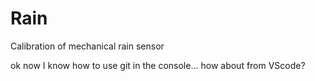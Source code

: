 # Rain
Calibration of mechanical rain sensor

ok now I know how to use git in the console... 
how about from VScode?